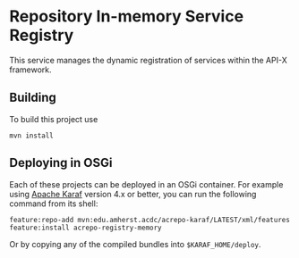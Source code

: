 Repository In-memory Service Registry
=====================================

This service manages the dynamic registration of services within the API-X framework.

Building
--------

To build this project use

    mvn install

Deploying in OSGi
-----------------

Each of these projects can be deployed in an OSGi container. For example using
[Apache Karaf](http://karaf.apache.org) version 4.x or better, you can run the following
command from its shell:

    feature:repo-add mvn:edu.amherst.acdc/acrepo-karaf/LATEST/xml/features
    feature:install acrepo-registry-memory

Or by copying any of the compiled bundles into `$KARAF_HOME/deploy`.

